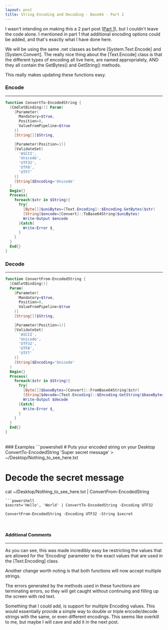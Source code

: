 ```yaml
---
layout: post
title: String Encoding and Decoding - Base64 - Part 2
---
```


I wasn't intending on making this a 2 part post ([Part 1](http://codeandkeep.com/Decode-Encode-Base64/)), but I couldn't leave the code alone.  I mentioned in part 1 that additional encoding options could be added, and that's exactly what I have done here.
<br>

We will be using the same .net classes as before [System.Text.Encode] and [System.Convert].
The really nice thing about the [Text.Encode] class is that the different types of encoding all live here, are named appropriately, AND they all contain the GetBytes() and GetString() methods.

This really makes updating these functions easy.
<br>

### Encode
----
```powershell
function ConvertTo-EncodedString {
  [CmdletBinding()] Param(
    [Parameter(
      Mandatory=$true,
      Position=0,
      ValueFromPipeline=$true
    )]
    [String[]]$String,

    [Parameter(Position=1)]
    [ValidateSet(
      'ASCII',
      'Unicode',
      'UTF32',
      'UTF8',
      'UTF7'
    )]
    [String]$Encoding='Unicode'
  )
  Begin{} 
  Process{
    foreach($str in $String){
      Try{
        [Byte[]]$uniBytes=[Text.Encoding]::$Encoding.GetBytes($str)
        [String]$encode=[Convert]::ToBase64String($uniBytes)
        Write-Output $encode
      }Catch{
        Write-Error $_
      }
    }
  }
  End{}
}
```


### Decode
----
```powershell
function ConvertFrom-EncodedString {
  [CmdletBinding()]
  Param(
    [Parameter(
      Mandatory=$true,
      Position=0,
      ValueFromPipeline=$true
    )]
    [String[]]$String,

    [Parameter(Position=1)]
    [ValidateSet(
      'ASCII',
      'Unicode',
      'UTF32',
      'UTF8',
      'UTF7'
    )]
    [String]$Encoding='Unicode'
  )
  Begin{}
  Process{
    foreach($str in $String){
      Try{
        [Byte[]]$baseBytes=[Convert]::FromBase64String($str)
        [String]$decode=[Text.Encoding]::$Encoding.GetString($baseBytes)
        Write-Output $decode
      }Catch{
        Write-Error $_
      }
    }
  }
  End{}
}
```
<br>
### Examples
```powershell
# Puts your encoded string on your Desktop
ConvertTo-EncodedString 'Super secret message' > ~/Desktop/Nothing_to_see_here.txt

# Decode the secret message
cat ~/Desktop/Nothing_to_see_here.txt | ConvertFrom-EncodedString 
```
```powershell
$secret='Hello', 'World' | ConvertTo-EncodedString -Encoding UTF32

ConvertFrom-EncodedString -Encoding UTF32 -String $secret
```
<br>

#### Additional Comments
----
As you can see, this was made incredibly easy be restricting the values that are allowed for the 'Encoding' parameter to the exact values that are used in the [Text.Encoding] class.  

Another change worth noting is that both functions will now accept multiple strings.  

The errors generated by the methods used in these functions are terminating errors, so they will get caught without continuing and filling up the screen with red text.
<br>

Something that I could add, is support for multiple Encoding values.  This would essentially provide a simple way to double or triple encode/decode strings with the same, or even different encodings.  This seems like overkill to me, but maybe I will cave and add it in the next post.
